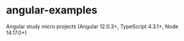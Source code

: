 # angular-examples
Angular study micro projects (Angular 12.0.3+, TypeScript 4.3.1+, Node 14.17.0+)
